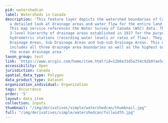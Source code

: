```yaml
---
pid: watershedcan
label: Watersheds in Canada
description: 'This feature layer depicts the watershed boundaries of Canada and provides
  a detailed look at drainage areas and water flow for the entire land mass of Canada.
  This map service references the Water Survey of Canada (WSC) data. The WSC has a
  3-level hierarchy of drainage areas established in 1927 for the purpose of managing
  hydrometric stations (recording water levels or rates of flow). They are: Major
  Drainage Areas, Sub Drainage Areas and Sub-sub Drainage Areas. This map service
  includes all three drainage area boundaries as well as the highest order boundary,
  the ocean drainage area.'
taxon_group: test
link: 'https://www.arcgis.com/home/item.html?id=12b6e33d5a754c92b97ae5d0fed6940a '
accessibility: Open
jurisdiction: Canada
spatial_data_type: Polygon
data_product_type: Dataset
organization_individual: Organization
tags: Occurrence
order: '5'
layout: data_item
collection: inputs
thumbnail: "/img/derivatives/simple/watershedcan/thumbnail.jpg"
full: "/img/derivatives/simple/watershedcan/fullwidth.jpg"
---
```

